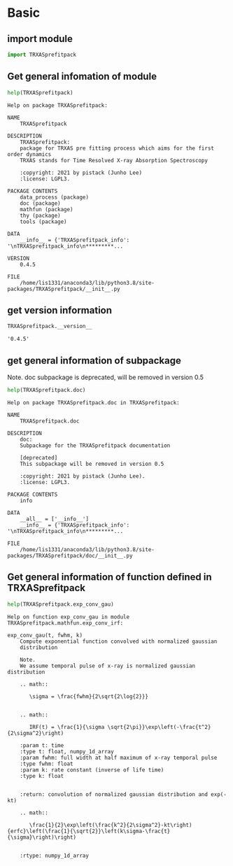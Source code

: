 # Basic

## import module


```python
import TRXASprefitpack
```

## Get general infomation of module


```python
help(TRXASprefitpack)
```

    Help on package TRXASprefitpack:
    
    NAME
        TRXASprefitpack
    
    DESCRIPTION
        TRXASprefitpack: 
        package for TRXAS pre fitting process which aims for the first order dynamics
        TRXAS stands for Time Resolved X-ray Absorption Spectroscopy
        
        :copyright: 2021 by pistack (Junho Lee)
        :license: LGPL3.
    
    PACKAGE CONTENTS
        data_process (package)
        doc (package)
        mathfun (package)
        thy (package)
        tools (package)
    
    DATA
        __info__ = {'TRXASprefitpack_info': '\nTRXASprefitpack_info\n*********...
    
    VERSION
        0.4.5
    
    FILE
        /home/lis1331/anaconda3/lib/python3.8/site-packages/TRXASprefitpack/__init__.py
    
    


## get version information


```python
TRXASprefitpack.__version__
```




    '0.4.5'



## get general information of subpackage

Note. doc subpackage is deprecated, will be removed in version 0.5


```python
help(TRXASprefitpack.doc)
```

    Help on package TRXASprefitpack.doc in TRXASprefitpack:
    
    NAME
        TRXASprefitpack.doc
    
    DESCRIPTION
        doc:
        Subpackage for the TRXASprefitpack documentation
        
        [deprecated]
        This subpackage will be removed in version 0.5
        
        :copyright: 2021 by pistack (Junho Lee).
        :license: LGPL3.
    
    PACKAGE CONTENTS
        info
    
    DATA
        __all__ = ['__info__']
        __info__ = {'TRXASprefitpack_info': '\nTRXASprefitpack_info\n*********...
    
    FILE
        /home/lis1331/anaconda3/lib/python3.8/site-packages/TRXASprefitpack/doc/__init__.py
    
    


## Get general information of function defined in TRXASprefitpack


```python
help(TRXASprefitpack.exp_conv_gau)
```

    Help on function exp_conv_gau in module TRXASprefitpack.mathfun.exp_conv_irf:
    
    exp_conv_gau(t, fwhm, k)
        Compute exponential function convolved with normalized gaussian 
        distribution
        
        Note.
        We assume temporal pulse of x-ray is normalized gaussian distribution
        
        .. math::
        
           \sigma = \frac{fwhm}{2\sqrt{2\log{2}}}
        
        
        .. math::
        
           IRF(t) = \frac{1}{\sigma \sqrt{2\pi}}\exp\left(-\frac{t^2}{2\sigma^2}\right)
        
        :param t: time
        :type t: float, numpy_1d_array
        :param fwhm: full width at half maximum of x-ray temporal pulse
        :type fwhm: float
        :param k: rate constant (inverse of life time)
        :type k: float
        
        
        :return: convolution of normalized gaussian distribution and exp(-kt)
        
        .. math::
        
           \frac{1}{2}\exp\left(\frac{k^2}{2\sigma^2}-kt\right){erfc}\left(\frac{1}{\sqrt{2}}\left(k\sigma-\frac{t}{\sigma}\right)\right)
        
        
        :rtype: numpy_1d_array
    

